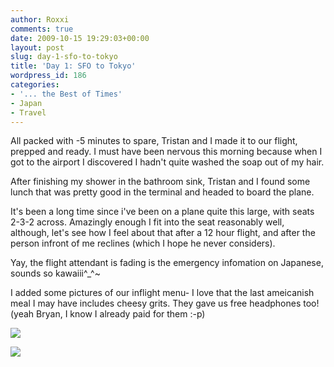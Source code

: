```yaml
---
author: Roxxi
comments: true
date: 2009-10-15 19:29:03+00:00
layout: post
slug: day-1-sfo-to-tokyo
title: 'Day 1: SFO to Tokyo'
wordpress_id: 186
categories:
- '... the Best of Times'
- Japan
- Travel
---
```


All packed with -5 minutes to spare, Tristan and I made it to our flight, prepped and ready. I must have been nervous this morning because when I got to the airport I discovered I hadn't quite washed the soap out of my hair. 

After finishing my shower in the bathroom sink, Tristan and I found some lunch that was pretty good in the terminal and headed to board the plane. 

It's been a long time since i've been on a plane quite this large, with seats 2-3-2 across. Amazingly enough I fit into the seat reasonably well, although, let's see how I feel about that after a 12 hour flight, and after the person infront of me reclines (which I hope he never considers).

Yay, the flight attendant is fading is the emergency infomation on Japanese, sounds so kawaiii^_^~

I added some pictures of our inflight menu- I love that the last ameicanish meal I may have includes cheesy grits. They gave us free headphones too! (yeah Bryan, I know I already paid for them :-p)


[![](http://www.kaynne.com/blog/wp-content/uploads/2009/10/p_2048_1536_9BB040C1-00B3-4651-AF73-B3D4359E7AD7.jpeg)](http://www.kaynne.com/blog/wp-content/uploads/2009/10/p_2048_1536_9BB040C1-00B3-4651-AF73-B3D4359E7AD7.jpeg)  
  
[![](http://www.kaynne.com/blog/wp-content/uploads/2009/10/p_2048_1536_F4AB47EE-183B-4E16-9A9B-30FC989B80A3.jpeg)](http://www.kaynne.com/blog/wp-content/uploads/2009/10/p_2048_1536_F4AB47EE-183B-4E16-9A9B-30FC989B80A3.jpeg)
